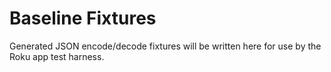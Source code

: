 # Baseline Fixtures

Generated JSON encode/decode fixtures will be written here for use by the Roku app test harness.
